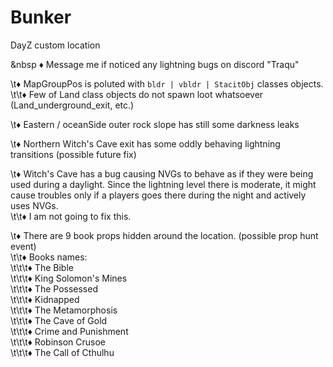 # Bunker
DayZ custom location

  &nbsp ♦ Message me if noticed any lightning bugs on discord "Traqu"  
  
  \t♦ MapGroupPos is poluted with `bldr | vbldr | StacitObj` classes objects.  
    \t\t♦ Few of Land class objects do not spawn loot whatsoever (Land_underground_exit, etc.)  
  
  \t♦ Eastern / oceanSide outer rock slope has still some darkness leaks  

  \t♦ Northern Witch's Cave exit has some oddly behaving lightning transitions (possible future fix)  

  \t♦ Witch's Cave has a bug causing NVGs to behave as if they were being used during a daylight. Since the lightning level there is moderate, it might cause troubles only if a players goes there during the night and actively uses NVGs.   
    \t\t♦ I am not going to fix this.  

  \t♦ There are 9 book props hidden around the location. (possible prop hunt event)  
    \t\t♦ Books names:  
      \t\t\t♦ The Bible  
      \t\t\t♦ King Solomon's Mines  
      \t\t\t♦ The Possessed  
      \t\t\t♦ Kidnapped  
      \t\t\t♦ The Metamorphosis  
      \t\t\t♦ The Cave of Gold  
      \t\t\t♦ Crime and Punishment  
      \t\t\t♦ Robinson Crusoe  
      \t\t\t♦ The Call of Cthulhu
